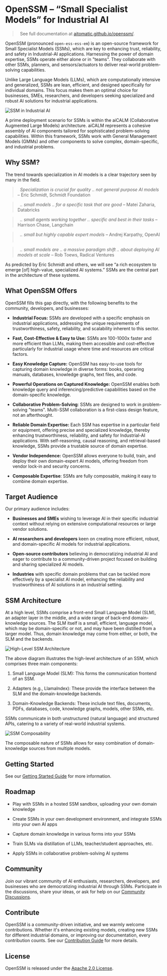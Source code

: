 # OpenSSM – “Small Specialist Models” for Industrial AI

> &nbsp;
> See full documentation at [aitomatic.github.io/openssm/](https://aitomatic.github.io/openssm/).
> &nbsp;

OpenSSM (pronounced `open-ess-ess-em`) is an open-source framework for Small Specialist Models (SSMs), which are key to enhancing trust, reliability, and safety in Industrial-AI applications.  Harnessing the power of domain expertise, SSMs operate either alone or in "teams". They collaborate with other SSMs, planners, and sensors/actuators to deliver real-world problem-solving capabilities.

Unlike Large Language Models (LLMs), which are computationally intensive and generalized, SSMs are lean, efficient, and designed specifically for individual domains. This focus makes them an optimal choice for businesses, SMEs, researchers, and developers seeking specialized and robust AI solutions for industrial applications.

![SSM in Industrial AI](diagrams/ssm-industrial-use-case.drawio.png)

A prime deployment scenario for SSMs is within the aiCALM (Collaborative Augmented Large Models) architecture. aiCALM represents a cohesive assembly of AI components tailored for sophisticated problem-solving capabilities. Within this framework, SSMs work with General Management Models (GMMs) and other components to solve complex, domain-specific, and industrial problems.

## Why SSM?

The trend towards specialization in AI models is a clear trajectory seen by many in the field.

<!-- markdownlint-disable MD028 -->
> &nbsp;
> _Specialization is crucial for quality .. not general purpose Al models_ – Eric Schmidt, Schmidt Foundation
> &nbsp;

> &nbsp;
> _.. small models .. for a specific task that are good_ –  Matei Zaharia, Databricks
> &nbsp;

> &nbsp;
> _.. small agents working together .. specific and best in their tasks_ – Harrison Chase, Langchain
> &nbsp;

> &nbsp;
> _.. small but highly capable expert models_ – Andrej Karpathy, OpenAI
> &nbsp;

> &nbsp;
> _.. small models are .. a massive paradigm shift .. about deploying AI models at scale_ – Rob Toews, Radical Ventures
> &nbsp;
<!-- markdownlint-enable MD028 -->

As predicted by Eric Schmidt and others, we will see “a rich ecosystem to emerge [of] high-value, specialized AI systems.” SSMs are the central part in the architecture of these systems.

## What OpenSSM Offers

OpenSSM fills this gap directly, with the following benefits to the community, developers, and businesses:

- **Industrial Focus:** SSMs are developed with a specific emphasis on industrial applications, addressing the unique requirements of trustworthiness, safety, reliability, and scalability inherent to this sector.

- **Fast, Cost-Effective & Easy to Use:** SSMs are 100-1000x faster and more efficient than LLMs, making them accessible and cost-effective particularly for industrial usage where time and resources are critical factors.

- **Easy Knowledge Capture:** OpenSSM has easy-to-use tools for capturing domain knowledge in diverse forms: books, operaring manuals, databases, knowledge graphs, text files, and code.

- **Powerful Operations on Captured Knowledge:** OpenSSM enables both knowledge query and inferencing/predictive capabilities based on the domain-specific knowledge.

- **Collaborative Problem-Solving**: SSMs are designed to work in problem-solving "teams". Multi-SSM collaboration is a first-class design feature, not an afterthought.

- **Reliable Domain Expertise:** Each SSM has expertise in a particular field or equipment, offering precise and specialized knowledge, thereby enhancing trustworthiness, reliability, and safety for Industrial-AI applications. With self-reasoning, causal reasoning, and retrieval-based knowledge, SSMs provide a trustable source of domain expertise.

- **Vendor Independence:** OpenSSM allows everyone to build, train, and deploy their own domain-expert AI models, offering freedom from vendor lock-in and security concerns.

- **Composable Expertise**: SSMs are fully composable, making it easy to combine domain expertise.

## Target Audience

Our primary audience includes:

- **Businesses and SMEs** wishing to leverage AI in their specific industrial context without relying on extensive computational resources or large vendor solutions.

- **AI researchers and developers** keen on creating more efficient, robust, and domain-specific AI models for industrial applications.

- **Open-source contributors** believing in democratizing industrial AI and eager to contribute to a community-driven project focused on building and sharing specialized AI models.

- **Industries** with specific domain problems that can be tackled more effectively by a specialist AI model, enhancing the reliability and trustworthiness of AI solutions in an industrial setting.

## SSM Architecture

At a high level, SSMs comprise a front-end Small Language Model (SLM), an adapter layer in the middle, and a wide range of back-end domain-knowledge sources. The SLM itself is a small, efficient, language model, which may be domain-specific or not, and may have been distilled from a larger model. Thus, domain knowledge may come from either, or both, the SLM and the backends.

![High-Level SSM Architecture](diagrams/ssm-key-components.drawio.png)

The above diagram illustrates the high-level architecture of an SSM, which comprises three main components:

1. Small Language Model (SLM): This forms the communication frontend of an SSM.

2. Adapters (e.g., LlamaIndex): These provide the interface between the SLM and the domain-knowledge backends.

3. Domain-Knowledge Backends: These include text files, documents, PDFs, databases, code, knowledge graphs, models, other SSMs, etc.

SSMs communicate in both unstructured (natural language) and structured APIs, catering to a variety of real-world industrial systems.

![SSM Composability](diagrams/ssm-composability.drawio.png)

The composable nature of SSMs allows for easy combination of domain-knowledge sources from multiple models.

## Getting Started

See our [Getting Started Guide](GETTING_STARTED.md) for more information.

## Roadmap

- Play with SSMs in a hosted SSM sandbox, uploading your own domain knowledge

- Create SSMs in your own development environment, and integrate SSMs into your own AI apps

- Capture domain knowledge in various forms into your SSMs

- Train SLMs via distillation of LLMs, teacher/student approaches, etc.

- Apply SSMs in collaborative problem-solving AI systems

## Community

Join our vibrant community of AI enthusiasts, researchers, developers, and businesses who are democratizing industrial AI through SSMs.  Participate in the discussions, share your ideas, or ask for help on our [Community Discussions](https://github.com/aitomatic/openssm/discussions).

## Contribute

OpenSSM is a community-driven initiative, and we warmly welcome contributions. Whether it's enhancing existing models, creating new SSMs for different industrial domains, or improving our documentation, every contribution counts. See our [Contribution Guide](community/CONTRIBUTING.md) for more details.

## License

OpenSSM is released under the [Apache 2.0 License](LICENSE.md).
